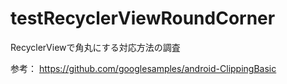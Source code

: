 # testRecyclerViewRoundCorner

RecyclerViewで角丸にする対応方法の調査

参考：
https://github.com/googlesamples/android-ClippingBasic

<!-- <img src="https://raw.github.com/wiki/muaaru/testNavigationComponent/testMovie.gif" width="300"> -->

